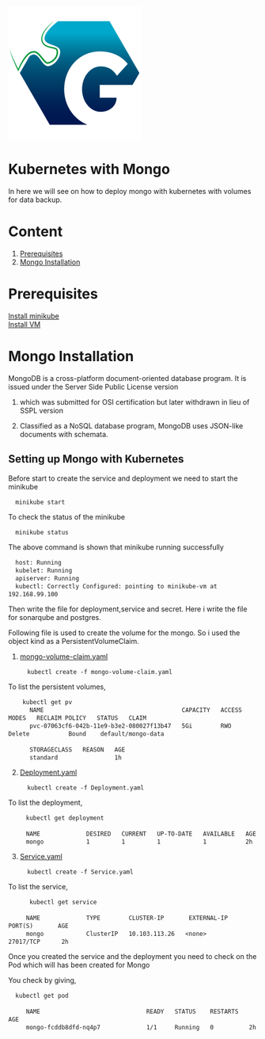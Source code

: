 
![Logo](https://github.com/tibrahul/Mongo-Kubernetes/blob/master/GeppettoIcon.png?raw=true"Logo")

# Kubernetes with Mongo<br/>
 In here we will see on how to deploy mongo with kubernetes with volumes for data backup.
 
# Content<br/>
 1. [Prerequisites](#prerequisites)
 1. [Mongo Installation](#mongo-installation)
 
 # Prerequisites
 [Install minikube](https://kubernetes.io/docs/tasks/tools/install-minikube/)<br/>
 [Install VM](https://www.virtualbox.org/wiki/Downloads)
 
 # Mongo Installation
 
 MongoDB is a cross-platform document-oriented database program. It is issued under the Server Side Public License version 
 
 1. which was submitted for OSI certification but later withdrawn in lieu of SSPL version 
 
 2. Classified as a NoSQL database program, MongoDB uses JSON-like documents with schemata.
 
## Setting up Mongo with Kubernetes
 
 Before start to create the service and deployment we need to start the minikube
 
      minikube start
      
 To check the status of the minikube 
 
      minikube status
  
 The above command is shown that minikube running successfully
 
      host: Running
      kubelet: Running
      apiserver: Running
      kubectl: Correctly Configured: pointing to minikube-vm at 192.168.99.100
      
Then write the file for deployment,service and secret. Here i write the file for sonarqube and postgres. 
 
Following file is used to create the volume for the mongo. So i used the object kind as a PersistentVolumeClaim.
 
1. [mongo-volume-claim.yaml](https://github.com/tibrahul/Mongo-Kubernetes/blob/master/docs/mongo-volume-claim.yaml)
 
         kubectl create -f mongo-volume-claim.yaml
       
To list the persistent volumes, 
  
        kubectl get pv                                                                                                                                                                                                                                     
          NAME                                       CAPACITY   ACCESS MODES   RECLAIM POLICY   STATUS   CLAIM  
          pvc-07063cf6-042b-11e9-b3e2-080027f13b47   5Gi        RWO            Delete           Bound    default/mongo-data
    
          STORAGECLASS   REASON   AGE
          standard                1h

2. [Deployment.yaml](https://github.com/tibrahul/Mongo-Kubernetes/blob/master/docs/Deployment.yaml)
 
         kubectl create -f Deployment.yaml
         
         
To list the deployment,
         
         kubectl get deployment
         
         NAME             DESIRED   CURRENT   UP-TO-DATE   AVAILABLE   AGE
         mongo            1         1         1            1           2h

         
3. [Service.yaml](https://github.com/tibrahul/Mongo-Kubernetes/blob/master/docs/Service.yaml)
 
         kubectl create -f Service.yaml
         
To list the service,
 
          kubectl get service
 
         NAME             TYPE        CLUSTER-IP       EXTERNAL-IP   PORT(S)       AGE
         mongo            ClusterIP   10.103.113.26   <none>        27017/TCP      2h
         
Once you  created the service and the deployment you need to check on the Pod which will has been created for Mongo

You check by giving,

      kubectl get pod
     
         NAME                              READY   STATUS    RESTARTS   AGE
         mongo-fcddb8dfd-nq4p7             1/1     Running   0          2h
      
      

